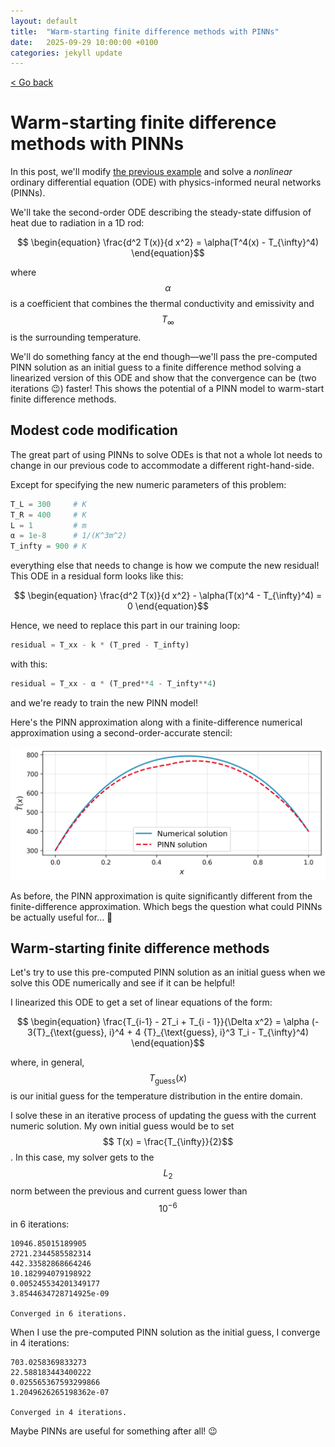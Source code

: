 ```yaml
---
layout: default
title:  "Warm-starting finite difference methods with PINNs"
date:   2025-09-29 10:00:00 +0100
categories: jekyll update
---
```


<script type="text/javascript" async="" src="https://cdnjs.cloudflare.com/ajax/libs/mathjax/2.7.4/MathJax.js?config=TeX-MML-AM_CHTML">
</script>

<p>
   <a href="/kamilazdybal.github.io/#blog">
      < Go back
  </a>
</p>

# Warm-starting finite difference methods with PINNs

In this post, we'll modify [the previous example](https://kamilazdybal.github.io/jekyll/update/2025/09/21/undergrad-homework-PINN.html)
and solve a *nonlinear* ordinary differential equation (ODE) with physics-informed neural networks (PINNs).

We'll take the second-order ODE describing the steady-state diffusion of heat due to radiation in a 1D rod:

<span class="math display">$$ \begin{equation}
\frac{d^2 T(x)}{d x^2} = \alpha(T^4(x) - T_{\infty}^4)
\end{equation}$$</span>

where
<span class="math display">$$ \alpha $$</span> is a coefficient that combines the thermal conductivity
and emissivity 
and <span class="math display">$$ T_{\infty} $$</span> is the surrounding temperature.

We'll do something fancy at the end though—we'll pass the pre-computed PINN solution as an initial
guess to a finite difference method solving a linearized version of this ODE and show 
that the convergence can be (two iterations 😉) faster! This shows the potential of a PINN model to
warm-start finite difference methods.

## Modest code modification

The great part of using PINNs to solve ODEs is that not a whole lot needs to change in our previous code to
accommodate a different right-hand-side. 

Except for specifying the new numeric parameters of this problem:

```python
T_L = 300     # K
T_R = 400     # K
L = 1         # m
α = 1e-8      # 1/(K^3m^2)
T_infty = 900 # K
```

everything else that needs to change is how we compute the new residual! This ODE in a residual form looks like this:

<span class="math display">$$ \begin{equation}
\frac{d^2 T(x)}{d x^2} - \alpha(T(x)^4 - T_{\infty}^4) = 0
\end{equation}$$</span>

Hence, we need to replace this part in our training loop:

```python
residual = T_xx - k * (T_pred - T_infty)
```

with this:

```python
residual = T_xx - α * (T_pred**4 - T_infty**4)
```

and we're ready to train the new PINN model!

Here's the PINN approximation along with a finite-difference numerical approximation using a second-order-accurate stencil:

<p align="center">
  <img src="https://github.com/kamilazdybal/kamilazdybal.github.io/raw/main/_posts/PINNs-nonlinear-approximation.png" width="800">
</p>

As before, the PINN approximation is quite significantly different from the finite-difference approximation.
Which begs the question what could PINNs be actually useful for... 🤔

## Warm-starting finite difference methods

Let's try to use this pre-computed PINN solution as an initial guess when we solve this ODE numerically and see if
it can be helpful!

I linearized this ODE to get a set of linear equations of the form:

<span class="math display">$$ \begin{equation}
\frac{T_{i-1} - 2T_i + T_{i - 1}}{\Delta x^2} = \alpha (- 3{T}_{\text{guess}, i}^4 + 4 {T}_{\text{guess}, i}^3 T_i - T_{\infty}^4)
\end{equation}$$</span>

where, in general, <span class="math display">$$ {T}_{\text{guess}}(x)$$</span> is our initial guess for the temperature
distribution in the entire domain.

I solve these in an iterative process of updating the guess with the current numeric solution. 
My own initial guess would be to set 
<span class="math display">$$ T(x) = \frac{T_{\infty}}{2}$$</span>. In this case, my solver gets to the 
<span class="math display">$$ L_2 $$</span> norm between the previous and current guess lower than 
<span class="math display">$$ 10^{-6} $$</span> in 6 iterations:

```
10946.85015189905
2721.2344585582314
442.33582868664246
10.182994079198922
0.005245534201349177
3.8544634728714925e-09

Converged in 6 iterations.
```

When I use the pre-computed PINN solution as the initial guess, I converge in 4 iterations:

```
703.0258369833273
22.588183443400222
0.025565367593299866
1.2049626265198362e-07

Converged in 4 iterations.
```

Maybe PINNs are useful for something after all! 😉